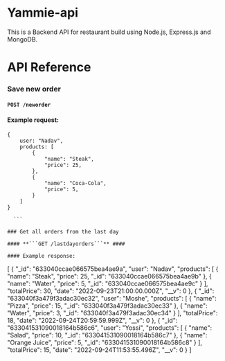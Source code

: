 # Yammie-api

This is a Backend API for restaurant build using Node.js, Express.js and MongoDB.

# API Reference

### Save new order

#### **```POST /neworder```** ####

#### Example request:
  
  ```
  {
      user: "Nadav",
      products: [
          {
              "name": "Steak",
              "price": 25,
          },
          {
              "name": "Coca-Cola",
              "price": 5,
          }
      ]
  }
    
    ```
  
### Get all orders from the last day

#### **```GET /lastdayorders```** ####

#### Example response:
  
  ```
[
    {
        "_id": "633040ccae066575bea4ae9a",
        "user": "Nadav",
        "products": [
            {
                "name": "Steak",
                "price": 25,
                "_id": "633040ccae066575bea4ae9b"
            },
            {
                "name": "Water",
                "price": 5,
                "_id": "633040ccae066575bea4ae9c"
            }
        ],
        "totalPrice": 30,
        "date": "2022-09-23T21:00:00.000Z",
        "__v": 0
    },
    {
        "_id": "633040f3a479f3adac30ec32",
        "user": "Moshe",
        "products": [
            {
                "name": "Pizza",
                "price": 15,
                "_id": "633040f3a479f3adac30ec33"
            },
            {
                "name": "Water",
                "price": 3,
                "_id": "633040f3a479f3adac30ec34"
            }
        ],
        "totalPrice": 18,
        "date": "2022-09-24T20:59:59.999Z",
        "__v": 0
    },
    {
        "_id": "633041531090018164b586c6",
        "user": "Yossi",
        "products": [
            {
                "name": "Salad",
                "price": 10,
                "_id": "633041531090018164b586c7"
            },
            {
                "name": "Orange Juice",
                "price": 5,
                "_id": "633041531090018164b586c8"
            }
        ],
        "totalPrice": 15,
        "date": "2022-09-24T11:53:55.496Z",
        "__v": 0
    }
]
    
 ```
